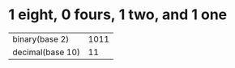 1 eight, 0 fours, 1 two, and 1 one
==================================

<table><tbody><tr class="odd"><td>binary(base 2)</td><td>1011</td></tr><tr class="even"><td>decimal(base 10)</td><td>11</td></tr></tbody></table>
